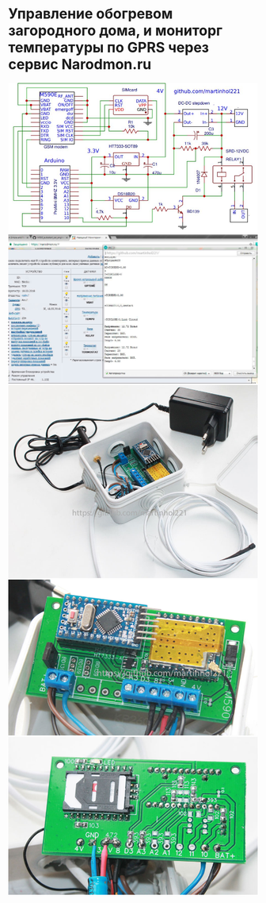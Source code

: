 # Управление обогревом загородного дома, и мониторг температуры по GPRS через сервис Narodmon.ru

![](https://github.com/martinhol221/GSM_narodmon.ru/blob/master/img/M590-Schema.JPG)
![](https://github.com/martinhol221/GSM_narodmon.ru/blob/master/img/gsm-m590-1.jpg)
![](https://github.com/martinhol221/GSM_narodmon.ru/blob/master/img/gsm-m590.jpg)
![](https://github.com/martinhol221/GSM_narodmon.ru/blob/master/img/gsm-m590-2.jpg)
![](https://github.com/martinhol221/GSM_narodmon.ru/blob/master/img/gsm-m590-3.jpg)
